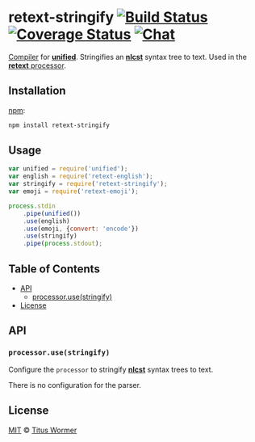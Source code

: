 # retext-stringify [![Build Status][build-badge]][build-status] [![Coverage Status][coverage-badge]][coverage-status] [![Chat][chat-badge]][chat]

[Compiler][] for [**unified**][unified].  Stringifies an
[**nlcst**][nlcst] syntax tree to text.  Used in the [**retext**
processor][processor].

## Installation

[npm][]:

```bash
npm install retext-stringify
```

## Usage

```js
var unified = require('unified');
var english = require('retext-english');
var stringify = require('retext-stringify');
var emoji = require('retext-emoji');

process.stdin
    .pipe(unified())
    .use(english)
    .use(emoji, {convert: 'encode'})
    .use(stringify)
    .pipe(process.stdout);
```

## Table of Contents

*   [API](#api)
    *   [processor.use(stringify)](#processorusestringify)
*   [License](#license)

## API

### `processor.use(stringify)`

Configure the `processor` to stringify [**nlcst**][nlcst] syntax trees
to text.

There is no configuration for the parser.

## License

[MIT][license] © [Titus Wormer][author]

<!-- Definitions -->

[build-badge]: https://img.shields.io/travis/wooorm/retext.svg

[build-status]: https://travis-ci.org/wooorm/retext

[coverage-badge]: https://img.shields.io/codecov/c/github/wooorm/retext.svg

[coverage-status]: https://codecov.io/github/wooorm/retext

[chat-badge]: https://img.shields.io/gitter/room/wooorm/retext.svg

[chat]: https://gitter.im/wooorm/retext

[license]: https://github.com/wooorm/retext/blob/master/LICENSE

[author]: http://wooorm.com

[npm]: https://docs.npmjs.com/cli/install

[unified]: https://github.com/wooorm/unified

[processor]: https://github.com/wooorm/retext

[compiler]: https://github.com/wooorm/unified#processorcompiler

[nlcst]: https://github.com/wooorm/nlcst
